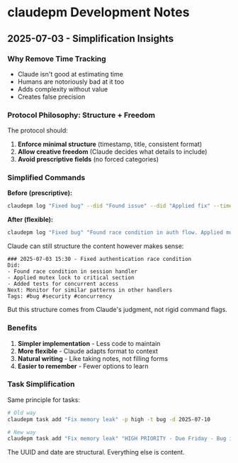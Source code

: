 # claudepm Development Notes

## 2025-07-03 - Simplification Insights

### Why Remove Time Tracking
- Claude isn't good at estimating time
- Humans are notoriously bad at it too  
- Adds complexity without value
- Creates false precision

### Protocol Philosophy: Structure + Freedom
The protocol should:
1. **Enforce minimal structure** (timestamp, title, consistent format)
2. **Allow creative freedom** (Claude decides what details to include)
3. **Avoid prescriptive fields** (no forced categories)

### Simplified Commands

**Before (prescriptive):**
```bash
claudepm log "Fixed bug" --did "Found issue" --did "Applied fix" --time 2h --tag bug
```

**After (flexible):**
```bash
claudepm log "Fixed bug" "Found race condition in auth flow. Applied mutex lock."
```

Claude can still structure the content however makes sense:
```
### 2025-07-03 15:30 - Fixed authentication race condition
Did:
- Found race condition in session handler
- Applied mutex lock to critical section
- Added tests for concurrent access
Next: Monitor for similar patterns in other handlers
Tags: #bug #security #concurrency
```

But this structure comes from Claude's judgment, not rigid command flags.

### Benefits
1. **Simpler implementation** - Less code to maintain
2. **More flexible** - Claude adapts format to context
3. **Natural writing** - Like taking notes, not filling forms
4. **Easier to remember** - Fewer options to learn

### Task Simplification
Same principle for tasks:
```bash
# Old way
claudepm task add "Fix memory leak" -p high -t bug -d 2025-07-10

# New way  
claudepm task add "Fix memory leak" "HIGH PRIORITY - Due Friday - Bug in WebSocket handler"
```

The UUID and date are structural. Everything else is content.